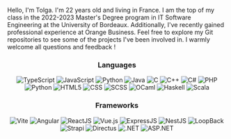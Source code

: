 Hello, I'm Tolga. I'm 22 years old and living in France. I am the top of my class in the 2022-2023 Master's Degree program in IT Software Engineering at the University of Bordeaux. Additionally, I've recently gained professional experience at Orange Business. 
Feel free to explore my Git repositories to see some of the projects I've been involved in. I warmly welcome all questions and feedback !

<h3 align="center">Languages</h3>
<p align="center">
  <img src="https://img.shields.io/badge/typescript-%23007ACC.svg?style=for-the-badge&logo=typescript&logoColor=white" alt="TypeScript"/>
  <img src="https://img.shields.io/badge/javascript-%23323330.svg?style=for-the-badge&logo=javascript&logoColor=%23F7DF1E" alt="JavaScript"/>
  <img src="https://img.shields.io/badge/python-%2314354C.svg?style=for-the-badge&logo=python&logoColor=white" alt="Python"/>
  <img src="https://img.shields.io/badge/java-%23ED8B00.svg?style=for-the-badge&logo=java&logoColor=white" alt="Java"/>
  <img src="https://img.shields.io/badge/c-%2300599C.svg?style=for-the-badge&logo=c&logoColor=white" alt="C"/>
  <img src="https://img.shields.io/badge/c++-%2300599C.svg?style=for-the-badge&logo=c%2B%2B&logoColor=white" alt="C++"/>
  <img src="https://img.shields.io/badge/c%23-%23239120.svg?style=for-the-badge&logo=c-sharp&logoColor=white" alt="C#"/>
  <img src="https://img.shields.io/badge/php-%23777BB4.svg?style=for-the-badge&logo=php&logoColor=white" alt="PHP"/>
  <img src="https://img.shields.io/badge/python-%2314354C.svg?style=for-the-badge&logo=python&logoColor=white" alt="Python"/>
  <img src="https://img.shields.io/badge/html5-%23E34F26.svg?style=for-the-badge&logo=html5&logoColor=white" alt="HTML5"/>
  <img src="https://img.shields.io/badge/css3-%231572B6.svg?style=for-the-badge&logo=css3&logoColor=white" alt="CSS"/>
  <img src="https://img.shields.io/badge/SCSS-%23CC6699.svg?style=for-the-badge&logo=sass&logoColor=white" alt="SCSS"/>
  <img src="https://img.shields.io/badge/OCaml-%23BE4F44.svg?style=for-the-badge&logo=ocaml&logoColor=white" alt="OCaml"/>
  <img src="https://img.shields.io/badge/haskell-%235D4F85.svg?style=for-the-badge&logo=haskell&logoColor=white" alt="Haskell"/>
  <img src="https://img.shields.io/badge/scala-%23DC322F.svg?style=for-the-badge&logo=scala&logoColor=white" alt="Scala"/>
</p>

<h3 align="center">Frameworks</h3>
<p align="center">
  <img src="https://img.shields.io/badge/Vite-%236646D6.svg?style=for-the-badge&logo=vite&logoColor=white" alt="Vite"/>
  <img src="https://img.shields.io/badge/Angular-%23DD0031.svg?style=for-the-badge&logo=angular&logoColor=white" alt="Angular"/>
  <img src="https://img.shields.io/badge/React-%2361DAFB.svg?style=for-the-badge&logo=react&logoColor=white" alt="ReactJS"/>
  <img src="https://img.shields.io/badge/Vue.js-%2342B883.svg?style=for-the-badge&logo=vue.js&logoColor=white" alt="Vue.js"/>
  <img src="https://img.shields.io/badge/Express.js-%23000000.svg?style=for-the-badge&logo=express&logoColor=white" alt="ExpressJS"/>
  <img src="https://img.shields.io/badge/NestJS-%23E0234E.svg?style=for-the-badge&logo=nestjs&logoColor=white" alt="NestJS"/>
  <img src="https://img.shields.io/badge/LoopBack-%23424242.svg?style=for-the-badge&logo=loopback&logoColor=white" alt="LoopBack"/>
  <img src="https://img.shields.io/badge/Strapi-%232E7EEA.svg?style=for-the-badge&logo=strapi&logoColor=white" alt="Strapi"/>
  <img src="https://img.shields.io/badge/Directus-%262626.svg?style=for-the-badge&logo=directus&logoColor=white" alt="Directus"/>
  <img src="https://img.shields.io/badge/.NET-%23512BD4.svg?style=for-the-badge&logo=dot-net&logoColor=white" alt=".NET"/>
  <img src="https://img.shields.io/badge/ASP.NET-%239512FF.svg?style=for-the-badge&logo=aspdotnet&logoColor=white" alt="ASP.NET"/>
</p>
